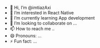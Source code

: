 - 👋 Hi, I’m @imtiazAxi
- 👀 I’m interested in React Native
- 🌱 I’m currently learning App development
- 💞️ I’m looking to collaborate on ...
- 📫 How to reach me ..
- 😄 Pronouns: ...
- ⚡ Fun fact: ...

<!---
imtiazAxi/imtiazAxi is a ✨ special ✨ repository because its `README.md` (this file) appears on your GitHub profile.
You can click the Preview link to take a look at your changes.
--->

